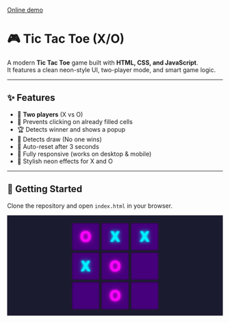 <a href="https://keyelty-dev.github.io/X-O-game/"> Online demo</a>

# 🎮 Tic Tac Toe (X/O)

A modern **Tic Tac Toe** game built with **HTML, CSS, and JavaScript**.  
It features a clean neon-style UI, two-player mode, and smart game logic.  

---

## ✨ Features
- 👥 **Two players** (X vs O)  
- 🚫 Prevents clicking on already filled cells  
- 🏆 Detects winner and shows a popup  
- 🤝 Detects draw (No one wins)  
- 🔄 Auto-reset after 3 seconds  
- 📱 Fully responsive (works on desktop & mobile)  
- 🌈 Stylish neon effects for X and O  

---

## 🚀 Getting Started

Clone the repository and open `index.html` in your browser.

![p](https://github.com/keyelty-dev/X-O-game/blob/main/Xo%20.png?raw=true)




